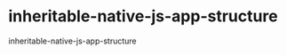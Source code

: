 inheritable-native-js-app-structure
===================================

inheritable-native-js-app-structure
